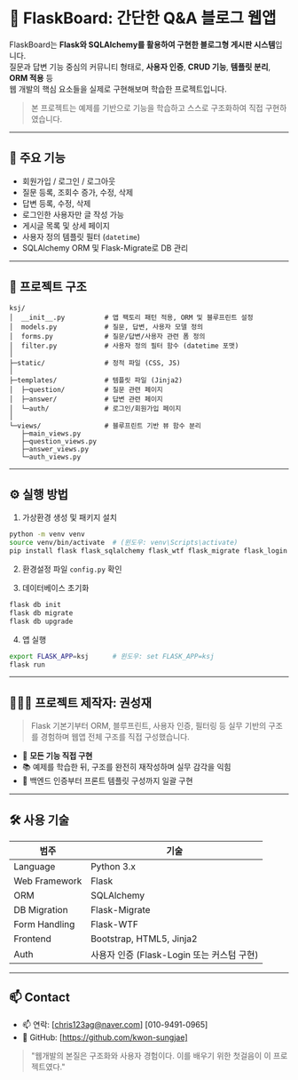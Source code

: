 # 📝 FlaskBoard: 간단한 Q&A 블로그 웹앱

FlaskBoard는 **Flask와 SQLAlchemy를 활용하여 구현한 블로그형 게시판 시스템**입니다.  
질문과 답변 기능 중심의 커뮤니티 형태로, **사용자 인증**, **CRUD 기능**, **템플릿 분리**, **ORM 적용** 등  
웹 개발의 핵심 요소들을 실제로 구현해보며 학습한 프로젝트입니다.

> 본 프로젝트는 예제를 기반으로 기능을 학습하고 스스로 구조화하여 직접 구현하였습니다.

---

## 📌 주요 기능

- 회원가입 / 로그인 / 로그아웃
- 질문 등록, 조회수 증가, 수정, 삭제
- 답변 등록, 수정, 삭제
- 로그인한 사용자만 글 작성 가능
- 게시글 목록 및 상세 페이지
- 사용자 정의 템플릿 필터 (`datetime`)
- SQLAlchemy ORM 및 Flask-Migrate로 DB 관리

---

## 📁 프로젝트 구조

```
ksj/
│  __init__.py          # 앱 팩토리 패턴 적용, ORM 및 블루프린트 설정
│  models.py            # 질문, 답변, 사용자 모델 정의
│  forms.py             # 질문/답변/사용자 관련 폼 정의
│  filter.py            # 사용자 정의 필터 함수 (datetime 포맷)
│
├─static/               # 정적 파일 (CSS, JS)
│
├─templates/            # 템플릿 파일 (Jinja2)
│  ├─question/          # 질문 관련 페이지
│  ├─answer/            # 답변 관련 페이지
│  └─auth/              # 로그인/회원가입 페이지
│
└─views/                # 블루프린트 기반 뷰 함수 분리
   ├─main_views.py
   ├─question_views.py
   ├─answer_views.py
   └─auth_views.py
```

---

## ⚙️ 실행 방법

1. 가상환경 생성 및 패키지 설치
```bash
python -m venv venv
source venv/bin/activate  # (윈도우: venv\Scripts\activate)
pip install flask flask_sqlalchemy flask_wtf flask_migrate flask_login
```

2. 환경설정 파일 `config.py` 확인

3. 데이터베이스 초기화
```bash
flask db init
flask db migrate
flask db upgrade
```

4. 앱 실행
```bash
export FLASK_APP=ksj      # 윈도우: set FLASK_APP=ksj
flask run
```

---

## 🙋🏻‍♂️ 프로젝트 제작자: 권성재

> Flask 기본기부터 ORM, 블루프린트, 사용자 인증, 필터링 등 실무 기반의 구조를 경험하며 웹앱 전체 구조를 직접 구성했습니다.

- 📌 **모든 기능 직접 구현**
- 📚 예제를 학습한 뒤, 구조를 완전히 재작성하며 실무 감각을 익힘
- 🔐 백엔드 인증부터 프론트 템플릿 구성까지 일괄 구현

---

## 🛠 사용 기술

| 범주 | 기술 |
|------|------|
| Language | Python 3.x |
| Web Framework | Flask |
| ORM | SQLAlchemy |
| DB Migration | Flask-Migrate |
| Form Handling | Flask-WTF |
| Frontend | Bootstrap, HTML5, Jinja2 |
| Auth | 사용자 인증 (Flask-Login 또는 커스텀 구현) |

---

## 📫 Contact

- 📫 연락: [chris123ag@naver.com] [010-9491-0965]
- 🔗 GitHub: [https://github.com/kwon-sungjae]

> "웹개발의 본질은 구조화와 사용자 경험이다. 이를 배우기 위한 첫걸음이 이 프로젝트였다."
